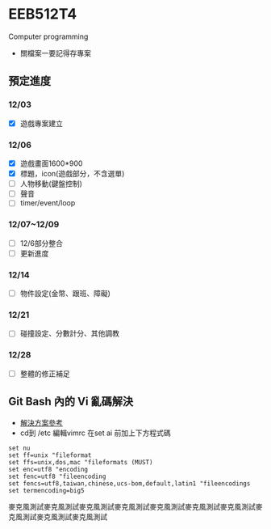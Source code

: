 # EEB512T4
Computer programming
* 關檔案一要記得存專案

## 預定進度

### 12/03
- [x] 遊戲專案建立

### 12/06
- [X] 遊戲畫面1600*900
- [X] 標題，icon(遊戲部分，不含選單)
- [ ] 人物移動(鍵盤控制)
- [ ] 聲音
- [ ] timer/event/loop

### 12/07~12/09
- [ ] 12/6部分整合
- [ ] 更新進度

### 12/14
- [ ] 物件設定(金幣、跟班、障礙)

### 12/21
- [ ] 碰撞設定、分數計分、其他調教

### 12/28
- [ ] 整體的修正補足

## Git Bash 內的 Vi 亂碼解決
* [解決方案參考](https://www.itread01.com/p/879487.html)
* cd到 /etc 編輯vimrc 在set ai 前加上下方程式碼

```
set nu
set ff=unix "fileformat
set ffs=unix,dos,mac "fileformats (MUST)
set enc=utf8 "encoding
set fenc=utf8 "fileencoding
set fencs=utf8,taiwan,chinese,ucs-bom,default,latin1 "fileencodings
set termencoding=big5
```
麥克風測試麥克風測試麥克風測試麥克風測試麥克風測試麥克風測試麥克風測試麥克風測試麥克風測試麥克風測試
